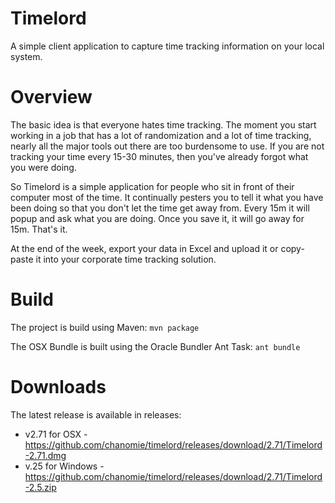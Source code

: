 # Timelord

A simple client application to capture time tracking information on your local system.

# Overview

The basic idea is that everyone hates time tracking. The moment you start working in a
job that has a lot of randomization and a lot of time tracking, nearly all the major
tools out there are too burdensome to use. If you are not tracking your time every
15-30 minutes, then you've already forgot what you were doing.

So Timelord is a simple application for people who sit in front of their computer most
of the time. It continually pesters you to tell it what you have been doing so that
you don't let the time get away from. Every 15m it will popup and ask what you are
doing. Once you save it, it will go away for 15m. That's it.

At the end of the week, export your data in Excel and upload it or copy-paste it into
your corporate time tracking solution.

# Build

The project is build using Maven:
`mvn package`

The OSX Bundle is built using the Oracle Bundler Ant Task:
`ant bundle`

# Downloads

The latest release is available in releases:
* v2.71 for OSX - https://github.com/chanomie/timelord/releases/download/2.71/Timelord-2.71.dmg
* v.25 for Windows - https://github.com/chanomie/timelord/releases/download/2.71/Timelord-2.5.zip